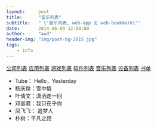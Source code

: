 ```yaml
---
layout:     post
title:      "音乐列表"
subtitle:   " \"音乐列表, web-app 见 web-bookmark\""
date:       2014-06-09 12:00:00
author:     "awd"
header-img: "img/post-bg-2015.jpg"
tags:
    - info
---
```

[公司列表](/2014/06/09/公司列表/)
[应用列表](/2014/06/09/应用列表/)
[游戏列表](/2014/06/09/游戏列表/)
[软件列表](/2014/06/09/软件列表/)
[音乐列表](/2014/06/09/音乐列表/)
[设备列表](/2014/06/09/设备列表/)
[书单](/2014/06/09/书单/)

- Tube： Hello，Yesterday
- 杨庆煌：雪中情
- 叶倩⽂：潇洒⾛一回
- 邓丽君：我只在乎你
 
- 凤⻜飞： 追梦⼈
- 朴树：平凡之路


